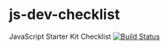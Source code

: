 # js-dev-checklist
JavaScript Starter Kit Checklist
[![Build Status](https://travis-ci.org/kmwamasali/js-dev-checklist.svg?branch=master)](https://travis-ci.org/kmwamasali/js-dev-checklist)
